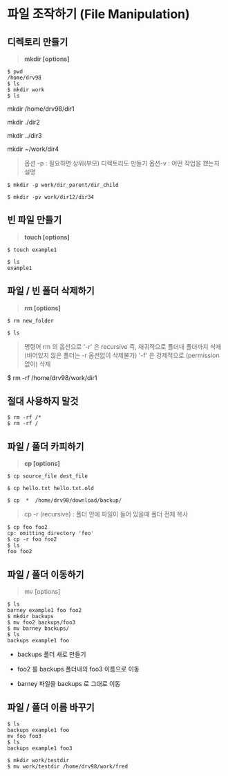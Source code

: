 # 파일 조작하기 (**File Manipulation**)

## **디렉토리 만들기**

> **mkdir [options] <Directory>**

```
$ pwd
/home/drv98
$ ls
$ mkdir work
$ ls
```

mkdir /home/drv98/dir1

mkdir ./dir2

mkdir ../dir3

mkdir ~/work/dir4

> 옵션 -p : 필요하면 상위(부모) 디렉토리도 만들기
옵션-v : 어떤 작업을 했는지 설명
> 
```
$ mkdir -p work/dir_parent/dir_child

$ mkdir -pv work/dir12/dir34
  ```


## **빈 파일 만들기**

> **touch [options] <filename>**
> 
```
$ touch example1 

$ ls
example1
```
## **파일 / 빈 폴더 삭제하기**

> **rm [options] <file>**
> 
```
$ rm new_folder 

$ ls
```
> 명령어 rm 의 옵션으로 '-r' 은 recursive 즉, 재귀적으로 폴더내 폴더까지 삭제
(비어있지 않은 폴더는 -r 옵션없이 삭제불가)
'-f' 은 강제적으로 (permission 없이) 삭제
> 

$ rm -rf /home/drv98/work/dir1

## **절대 사용하지 말것**
```
$ rm -rf /* 
$ rm -rf /
```
## **파일 / 폴더 카피하기**

> **cp [options] <source> <destination>**
> 
```
$ cp source_file dest_file
```
```  
$ cp hello.txt hello.txt.old
```
```
$ cp  *  /home/drv98/download/backup/
```
> cp -r (recursive) : 폴더 안에 파일이 들어 있을때 폴더 전체 복사
> 
```
$ cp foo foo2
cp: omitting directory 'foo'
$ cp -r foo foo2
$ ls
foo foo2
```
## **파일 / 폴더 이동하기**

> mv [options] <source> <destination>
> 
```
$ ls
barney example1 foo foo2
$ mkdir backups
$ mv foo2 backups/foo3
$ mv barney backups/
$ ls
backups example1 foo
```
- backups 폴더 새로 만들기

- foo2 를 backups 폴더내의  foo3 이름으로 이동

- barney 파일을  backups 로 그대로 이동

## **파일 / 폴더 이름 바꾸기**
```
$ ls
backups example1 foo
mv foo foo3
$ ls
backups example1 foo3

$ mkdir work/testdir
$ mv work/testdir /home/drv98/work/fred
```
